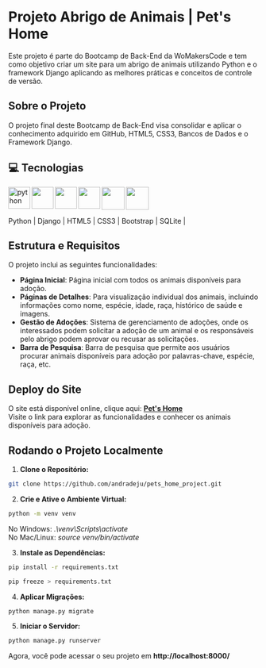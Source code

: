 # Projeto Abrigo de Animais | Pet's Home

Este projeto é parte do Bootcamp de Back-End da WoMakersCode e tem como objetivo criar um site para um abrigo de animais utilizando Python e o framework Django aplicando as melhores práticas e conceitos de controle de versão.

## Sobre o Projeto

O projeto final deste Bootcamp de Back-End visa consolidar e aplicar o conhecimento adquirido em GitHub, HTML5, CSS3, Bancos de Dados e o Framework Django.  

## 💻 Tecnologias
<p align="left">
<img align="left" src="https://cdn.jsdelivr.net/gh/devicons/devicon/icons/python/python-original.svg" width="44" height="44" alt="python" />
  
<img align="left" src="https://cdn.jsdelivr.net/gh/devicons/devicon/icons/django/django-plain.svg" width="44" height="44"/>

<img align="left" src="https://cdn.jsdelivr.net/gh/devicons/devicon/icons/html5/html5-plain-wordmark.svg" width="44" height="44" />

<img align="left" src="https://cdn.jsdelivr.net/gh/devicons/devicon/icons/css3/css3-plain-wordmark.svg" width="44" height="44" />

<img align="left" src="https://cdn.jsdelivr.net/gh/devicons/devicon/icons/bootstrap/bootstrap-original.svg" width="46" height="46" />

<img src="https://cdn.jsdelivr.net/gh/devicons/devicon/icons/sqlite/sqlite-original.svg" width="46" height="46" />
<p align="left">
Python | Django | HTML5 | CSS3 | Bootstrap | SQLite |
</p>
</p>


## Estrutura e Requisitos

O projeto inclui as seguintes funcionalidades:

- **Página Inicial**: Página inicial com todos os animais disponíveis para adoção.
- **Páginas de Detalhes**: Para visualização individual dos animais, incluindo informações como nome, espécie, idade, raça, histórico de saúde e imagens.
- **Gestão de Adoções**: Sistema de gerenciamento de adoções, onde os interessados podem solicitar a adoção de um animal e os responsáveis pelo abrigo podem aprovar ou recusar as solicitações.
- **Barra de Pesquisa**: Barra de pesquisa que permite aos usuários procurar animais disponíveis para adoção por palavras-chave, espécie, raça, etc.

## Deploy do Site
O site está disponível online, clique aqui: **[Pet's Home](https://julianasantos.pythonanywhere.com/)** <br>
Visite o link para explorar as funcionalidades e conhecer os animais disponíveis para adoção.

## Rodando o Projeto Localmente

1. **Clone o Repositório:**
```bash
git clone https://github.com/andradeju/pets_home_project.git
```   
2. **Crie e Ative o Ambiente Virtual:**
```bash
python -m venv venv
```
  No Windows:  *.\venv\Scripts\activate* <br>
  No Mac/Linux:  *source venv/bin/activate*

3. **Instale as Dependências:**
```bash
pip install -r requirements.txt
```
```bash
pip freeze > requirements.txt
```
4. **Aplicar Migrações:**
```bash   
python manage.py migrate
```
5. **Iniciar o Servidor:**
```bash
python manage.py runserver
```
Agora, você pode acessar o seu projeto em **http://localhost:8000/**



